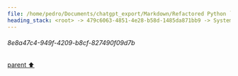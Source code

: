 ```yaml
---
file: /home/pedro/Documents/chatgpt_export/Markdown/Refactored Python `gen_class` Function.md
heading_stack: <root> -> 479c6063-4851-4e28-b58d-1485da871bb9 -> System -> e2715e40-56c8-4c79-9c73-82243a61a7a8 -> System -> aaa2565e-9a67-4751-adfd-dcd1e2555de6 -> User -> 8e8a47c4-949f-4209-b8cf-827490f09d7b
---
```

###### 8e8a47c4-949f-4209-b8cf-827490f09d7b
[parent ⬆️](#aaa2565e-9a67-4751-adfd-dcd1e2555de6)
